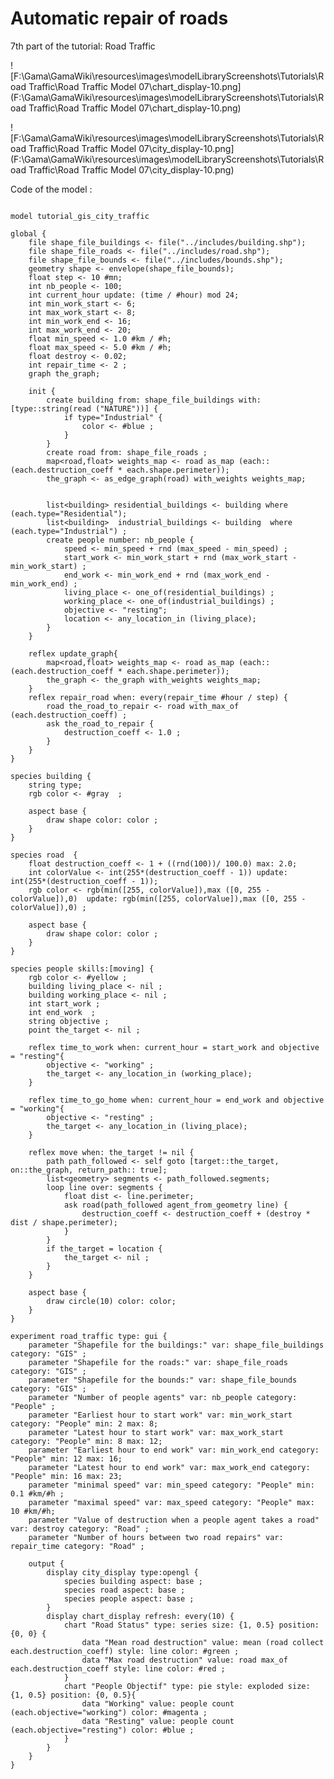[//]: # (keyword|operator_agent_from_geometry)
[//]: # (keyword|operator_as_map)
[//]: # (keyword|operator_\:\:)
[//]: # (keyword|operator_with_weights)
[//]: # (keyword|operator_with_max_of)
[//]: # (keyword|operator_max_of)
[//]: # (keyword|constant_#minute)
[//]: # (keyword|constant_#km)
[//]: # (keyword|constant_#magenta)
[//]: # (keyword|type_path)
[//]: # (keyword|concept_transport)
# Automatic repair of roads


7th part of the tutorial: Road Traffic


![F:\Gama\GamaWiki\resources\images\modelLibraryScreenshots\Tutorials\Road Traffic\Road Traffic Model 07\chart_display-10.png](F:\Gama\GamaWiki\resources\images\modelLibraryScreenshots\Tutorials\Road Traffic\Road Traffic Model 07\chart_display-10.png)

![F:\Gama\GamaWiki\resources\images\modelLibraryScreenshots\Tutorials\Road Traffic\Road Traffic Model 07\city_display-10.png](F:\Gama\GamaWiki\resources\images\modelLibraryScreenshots\Tutorials\Road Traffic\Road Traffic Model 07\city_display-10.png)

Code of the model : 

```

model tutorial_gis_city_traffic

global {
	file shape_file_buildings <- file("../includes/building.shp");
	file shape_file_roads <- file("../includes/road.shp");
	file shape_file_bounds <- file("../includes/bounds.shp");
	geometry shape <- envelope(shape_file_bounds);
	float step <- 10 #mn;
	int nb_people <- 100;
	int current_hour update: (time / #hour) mod 24;
	int min_work_start <- 6;
	int max_work_start <- 8;
	int min_work_end <- 16; 
	int max_work_end <- 20; 
	float min_speed <- 1.0 #km / #h;
	float max_speed <- 5.0 #km / #h; 
	float destroy <- 0.02;
	int repair_time <- 2 ;
	graph the_graph;
	
	init {
		create building from: shape_file_buildings with: [type::string(read ("NATURE"))] {
			if type="Industrial" {
				color <- #blue ;
			}
		}
		create road from: shape_file_roads ;
		map<road,float> weights_map <- road as_map (each:: (each.destruction_coeff * each.shape.perimeter));
		the_graph <- as_edge_graph(road) with_weights weights_map;
		
		
		list<building> residential_buildings <- building where (each.type="Residential");
		list<building>  industrial_buildings <- building  where (each.type="Industrial") ;
		create people number: nb_people {
			speed <- min_speed + rnd (max_speed - min_speed) ;
			start_work <- min_work_start + rnd (max_work_start - min_work_start) ;
			end_work <- min_work_end + rnd (max_work_end - min_work_end) ;
			living_place <- one_of(residential_buildings) ;
			working_place <- one_of(industrial_buildings) ;
			objective <- "resting";
			location <- any_location_in (living_place); 
		}
	}
	
	reflex update_graph{
		map<road,float> weights_map <- road as_map (each:: (each.destruction_coeff * each.shape.perimeter));
		the_graph <- the_graph with_weights weights_map;
	}
	reflex repair_road when: every(repair_time #hour / step) {
		road the_road_to_repair <- road with_max_of (each.destruction_coeff) ;
		ask the_road_to_repair {
			destruction_coeff <- 1.0 ;
		}
	}
}

species building {
	string type; 
	rgb color <- #gray  ;
	
	aspect base {
		draw shape color: color ;
	}
}

species road  {
	float destruction_coeff <- 1 + ((rnd(100))/ 100.0) max: 2.0;
	int colorValue <- int(255*(destruction_coeff - 1)) update: int(255*(destruction_coeff - 1));
	rgb color <- rgb(min([255, colorValue]),max ([0, 255 - colorValue]),0)  update: rgb(min([255, colorValue]),max ([0, 255 - colorValue]),0) ;
	
	aspect base {
		draw shape color: color ;
	}
}

species people skills:[moving] {
	rgb color <- #yellow ;
	building living_place <- nil ;
	building working_place <- nil ;
	int start_work ;
	int end_work  ;
	string objective ; 
	point the_target <- nil ;
		
	reflex time_to_work when: current_hour = start_work and objective = "resting"{
		objective <- "working" ;
		the_target <- any_location_in (working_place);
	}
		
	reflex time_to_go_home when: current_hour = end_work and objective = "working"{
		objective <- "resting" ;
		the_target <- any_location_in (living_place); 
	} 
	 
	reflex move when: the_target != nil {
		path path_followed <- self goto [target::the_target, on::the_graph, return_path:: true];
		list<geometry> segments <- path_followed.segments;
		loop line over: segments {
			float dist <- line.perimeter;
			ask road(path_followed agent_from_geometry line) { 
				destruction_coeff <- destruction_coeff + (destroy * dist / shape.perimeter);
			}
		}
		if the_target = location {
			the_target <- nil ;
		}
	}
	
	aspect base {
		draw circle(10) color: color;
	}
}

experiment road_traffic type: gui {
	parameter "Shapefile for the buildings:" var: shape_file_buildings category: "GIS" ;
	parameter "Shapefile for the roads:" var: shape_file_roads category: "GIS" ;
	parameter "Shapefile for the bounds:" var: shape_file_bounds category: "GIS" ;
	parameter "Number of people agents" var: nb_people category: "People" ;
	parameter "Earliest hour to start work" var: min_work_start category: "People" min: 2 max: 8;
	parameter "Latest hour to start work" var: max_work_start category: "People" min: 8 max: 12;
	parameter "Earliest hour to end work" var: min_work_end category: "People" min: 12 max: 16;
	parameter "Latest hour to end work" var: max_work_end category: "People" min: 16 max: 23;
	parameter "minimal speed" var: min_speed category: "People" min: 0.1 #km/#h ;
	parameter "maximal speed" var: max_speed category: "People" max: 10 #km/#h;
	parameter "Value of destruction when a people agent takes a road" var: destroy category: "Road" ;
	parameter "Number of hours between two road repairs" var: repair_time category: "Road" ;
	
	output {
		display city_display type:opengl {
			species building aspect: base ;
			species road aspect: base ;
			species people aspect: base ;
		}
		display chart_display refresh: every(10) { 
			chart "Road Status" type: series size: {1, 0.5} position: {0, 0} {
				data "Mean road destruction" value: mean (road collect each.destruction_coeff) style: line color: #green ;
				data "Max road destruction" value: road max_of each.destruction_coeff style: line color: #red ;
			}
			chart "People Objectif" type: pie style: exploded size: {1, 0.5} position: {0, 0.5}{
				data "Working" value: people count (each.objective="working") color: #magenta ;
				data "Resting" value: people count (each.objective="resting") color: #blue ;
			}
		}
	}
}
```
